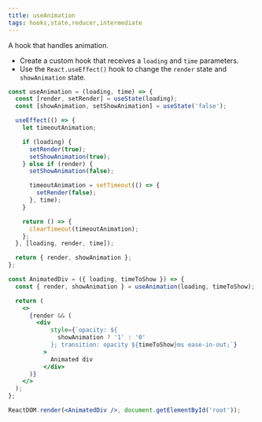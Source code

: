 ```yaml
---
title: useAnimation
tags: hooks,state,reducer,intermediate
---
```


A hook that handles animation.

- Create a custom hook that receives a `loading` and `time` parameters.
- Use the `React.useEffect()` hook to change the `render` state and `showAnimation` state.

```jsx
const useAnimation = (loading, time) => {
  const [render, setRender] = useState(loading);
  const [showAnimation, setShowAnimation] = useState('false');

  useEffect(() => {
    let timeoutAnimation;

    if (loading) {
      setRender(true);
      setShowAnimation(true);
    } else if (render) {
      setShowAnimation(false);

      timeoutAnimation = setTimeout(() => {
        setRender(false);
      }, time);
    }

    return () => {
      clearTimeout(timeoutAnimation);
    };
  }, [loading, render, time]);

  return { render, showAnimation };
};
```

```jsx
const AnimatedDiv = ({ loading, timeToShow }) => {
  const { render, showAnimation } = useAnimation(loading, timeToShow);

  return (
    <>
      {render && (
        <div
            style={`opacity: ${
              showAnimation ? '1' : '0'
            }; transition: opacity ${timeToShow}ms ease-in-out;`}
          >
            Animated div
          </div>
      )}
    </>
  );
};

ReactDOM.render(<AnimatedDiv />, document.getElementById('root'));
```

